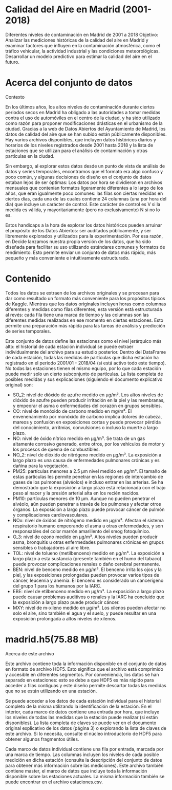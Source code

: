 # Calidad del Aire en Madrid (2001-2018)
  Diferentes niveles de contaminación en Madrid de 2001 a 2018
  Objetivo: Analizar las mediciones históricas de la calidad del aire en Madrid y examinar factores que influyen en la contaminación atmosférica, como el tráfico vehicular, la actividad industrial y las condiciones meteorológicas. Desarrollar un modelo predictivo para estimar la calidad del aire en el futuro.

# Acerca del conjunto de datos
  Contexto

En los últimos años, los altos niveles de contaminación durante ciertos periodos secos en Madrid ha obligado a las autoridades a tomar medidas contra el uso de automóviles en el centro de la ciudad, y ha sido utilizado como razón para proponer modificaciones drásticas en el urbanismo de la ciudad. Gracias a la web de Datos Abiertos del Ayuntamiento de Madrid, los datos de calidad del aire que se han subido están públicamente disponibles. Hay varios archivos disponibles, que incluyen datos históricos diarios y horarios de los niveles registrados desde 2001 hasta 2018 y la lista de estaciones que se utilizan para el análisis de contaminación y otras partículas en la ciudad.

Sin embargo, al explorar estos datos desde un punto de vista de análisis de datos y series temporales, encontramos que el formato era algo confuso y poco común, y algunas decisiones de diseño en el conjunto de datos estaban lejos de ser óptimas: Los datos por hora se dividieron en archivos mensuales que contenían formatos ligeramente diferentes a lo largo de los años, que eran igualmente poco comunes: las filas son ciertas medidas en ciertos días, cada una de las cuales contiene 24 columnas (una por hora del día) que incluye un carácter de control. Este carácter de control es V si la medida es válida, y mayoritariamente (pero no exclusivamente) N si no lo es.

Estos handicaps a la hora de explorar los datos históricos pueden arruinar el propósito de los Datos Abiertos: ser auditados públicamente, y ser libremente explorados y utilizados para la experimentación. Por esa razón, en Decide lanzamos nuestra propia versión de los datos, que ha sido diseñada para facilitar su uso utilizando estándares comunes y formatos de rendimiento. Esto permite enviar un conjunto de datos más rápido, más pequeño y más conveniente e intuitivamente estructurado.

# Contenido

Todos los datos se extraen de los archivos originales y se procesan para dar como resultado un formato más conveniente para los propósitos típicos de Kaggle.
Mientras que los datos originales incluyen horas como columnas diferentes y medidas como filas diferentes, esta versión está estructurada al revés: cada fila tiene una marca de tiempo y las columnas son las diferentes medidas realizadas en ese momento en ciertas estaciones. Esto permite una preparación más rápida para las tareas de análisis y predicción de series temporales.

Este conjunto de datos define las estaciones como el nivel jerárquico más alto: el historial de cada estación individual se puede extraer individualmente del archivo para su estudio posterior. Dentro del DataFrame de cada estación, todas las medidas de partículas que dicha estación ha registrado en el periodo 2001/01 - 2018/04 (si está activo todo este tiempo). No todas las estaciones tienen el mismo equipo, por lo que cada estación puede medir solo un cierto subconjunto de partículas. La lista completa de posibles medidas y sus explicaciones (siguiendo el documento explicativo original) son:

  * SO_2: nivel de dióxido de azufre medido en μg/m³. Los altos niveles de dióxido de azufre     pueden producir irritación en la piel y las membranas, y empeorar el asma o enfermedades del corazón en grupos sensibles.
  * CO: nivel de monóxido de carbono medido en mg/m³. El envenenamiento por monóxido de carbono implica dolores de cabeza, mareos y confusión en exposiciones cortas y puede provocar pérdida del conocimiento, arritmias, convulsiones o incluso la muerte a largo plazo.
  * NO: nivel de óxido nítrico medido en μg/m³. Se trata de un gas altamente corrosivo generado, entre otros, por los vehículos de motor y los procesos de quema de combustibles.
  * NO_2: nivel de dióxido de nitrógeno medido en μg/m³. La exposición a largo plazo es una causa de enfermedades pulmonares crónicas y es dañina para la vegetación.
  * PM25: partículas menores a 2.5 μm nivel medido en μg/m³. El tamaño de estas partículas les permite penetrar en las regiones de intercambio de gases de los pulmones (alvéolos) e incluso entrar en las arterias. Se ha demostrado que la exposición a largo plazo está relacionada con el bajo peso al nacer y la presión arterial alta en los recién nacidos.
  * PM10: partículas menores de 10 μm. Aunque no pueden penetrar el alvéolo, aún pueden penetrar a través de los pulmones y afectar otros órganos. La exposición a largo plazo puede provocar cáncer de pulmón y complicaciones cardiovasculares.
  * NOx: nivel de óxidos de nitrógeno medido en μg/m³. Afectan el sistema respiratorio humano empeorando el asma u otras enfermedades, y son responsables del color marrón amarillento del smog fotoquímico.
  * O_3: nivel de ozono medido en μg/m³. Altos niveles pueden producir asma, bronquitis u otras enfermedades pulmonares crónicas en grupos sensibles o trabajadores al aire libre.
  * TOL: nivel de tolueno (metilbenceno) medido en μg/m³. La exposición a largo plazo a esta sustancia (presente también en el humo del tabaco) puede provocar complicaciones renales o daño cerebral permanente.
  * BEN: nivel de benceno medido en μg/m³. El benceno irrita los ojos y la piel, y las exposiciones prolongadas pueden provocar varios tipos de cáncer, leucemia y anemia. El benceno es considerado un cancerígeno del grupo 1 para los humanos por la IARC.
  * EBE: nivel de etilbenceno medido en μg/m³. La exposición a largo plazo puede causar problemas auditivos o renales y la IARC ha concluido que la exposición a largo plazo puede producir cáncer.
  * MXY: nivel de m-xileno medido en μg/m³. Los xilenos pueden afectar no solo el aire, sino también el agua y el suelo, y puede resultar en una exposición prolongada a altos niveles de xilenos.

# madrid.h5(75.88 MB)
  Acerca de este archivo

Este archivo contiene toda la información disponible en el conjunto de datos en formato de archivo HDF5. Esto significa que el archivo está comprimido y accesible en diferentes segmentos. Por conveniencia, los datos se han separado en estaciones: esto se debe a que HDF5 es más rápido para acceder a filas contiguas y este diseño permite descartar todas las medidas que no se están utilizando en una estación.

Se puede acceder a los datos de cada estación individual para el historial completo de la misma utilizando la identificación de la estación. En el interior, cada marco de datos contiene una entrada por hora, que incluye los niveles de todas las medidas que la estación puede realizar (si están disponibles). La lista completa de claves se puede ver en el documento original explicativo de los datos (página 3) o explorando la lista de claves de este archivo. Si lo necesita, consulte el núcleo introductorio de HDF5 para obtener algunos fragmentos útiles.

Cada marco de datos individual contiene una fila por entrada, marcada por una marca de tiempo. Las columnas incluyen los niveles de cada posible medición en dicha estación (consulte la descripción del conjunto de datos para obtener más información sobre las mediciones). Este archivo también contiene master, el marco de datos que incluye toda la información disponible sobre las estaciones actuales. La misma información también se puede encontrar en el archivo estaciones.csv.